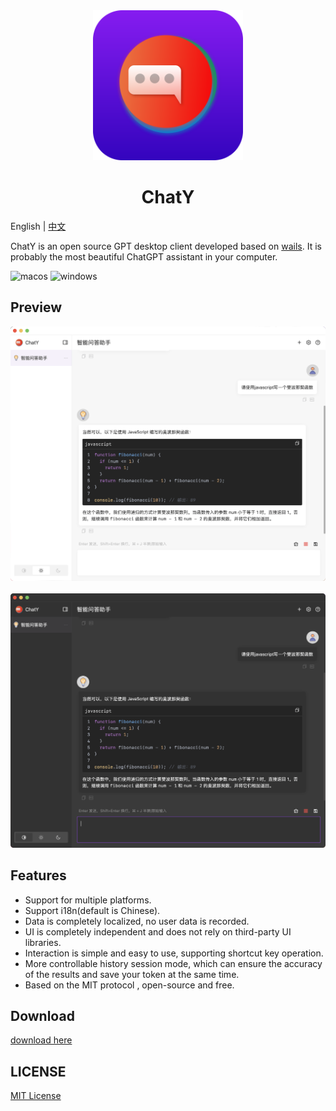 <div align="center">
  <img src="./images/chaty-logo.svg" style="width: 240px" alt="banner" />
  <h1>ChatY</h1>
</div>

English | [中文](README-ZH.md)

ChatY is an open source GPT desktop client developed based on [wails](https://github.com/wailsapp/wails). It is probably the most beautiful ChatGPT assistant in your computer.

![macos](https://img.shields.io/badge/-macOS-black?style=flat-square&logo=apple&logoColor=white)
![windows](https://img.shields.io/badge/-Windows-blue?style=flat-square&logo=windows&logoColor=white)

## Preview

![chaty-light](images/chaty-1-light.png)  
<br/>
![chaty-dark](images/chaty-1-dark.png)

## Features

- Support for multiple platforms.
- Support i18n(default is Chinese).
- Data is completely localized, no user data is recorded.
- UI is completely independent and does not rely on third-party UI libraries.
- Interaction is simple and easy to use, supporting shortcut key operation.
- More controllable history session mode, which can ensure the accuracy of the results and save your token at the same time.
- Based on the MIT protocol , open-source and free.

## Download

[download here](https://github.com/CiroLee/ChatY/releases)

## LICENSE

[MIT License](https://github.com/CiroLee/ChatY/blob/main/LICENSE)
